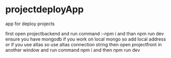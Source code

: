 # projectdeployApp
app for deploy projects

first open projectbackend and run command :-npm i and than npm run dev
ensure you have mongodb if you work on local mongo so add local address or if you use altas so use altas connection string
then open projectfront in another window and run command npm i and then npm run dev
